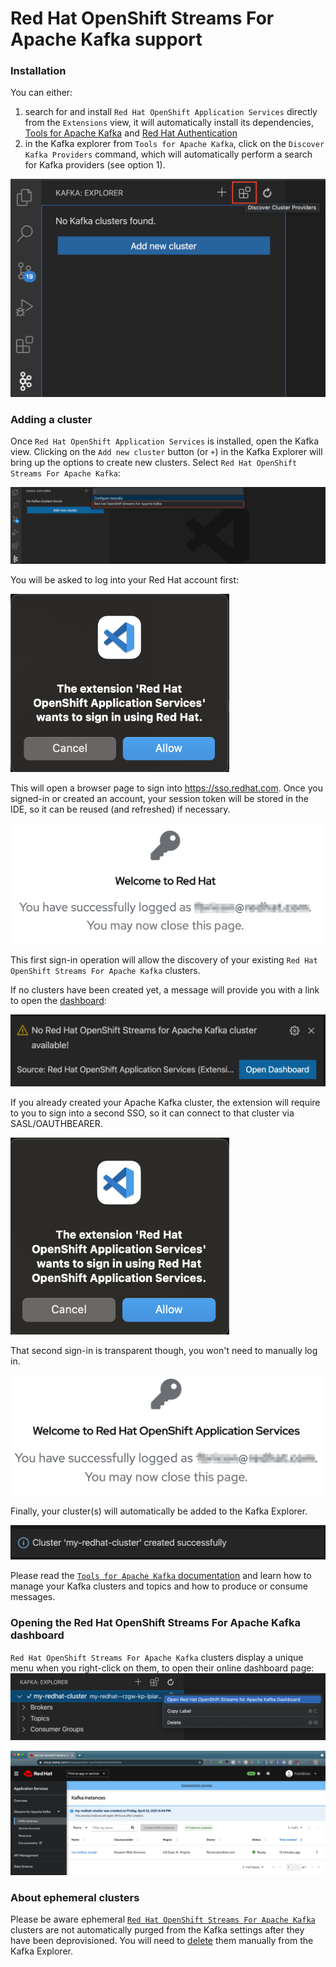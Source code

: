 # Red Hat OpenShift Streams For Apache Kafka support

### Installation

You can either:
1. search for and install `Red Hat OpenShift Application Services` directly from the `Extensions` view, it will automatically install its dependencies, [Tools for Apache Kafka](https://github.com/jlandersen/vscode-kafka) and [Red Hat Authentication](https://github.com/redhat-developer/vscode-redhat-account)
2. in the Kafka explorer from `Tools for Apache Kafka`, click on the `Discover Kafka Providers` command, which will automatically perform a search for Kafka providers (see option 1).

<img title="Discover Kafka Providers" src="images/discover-cluster-providers.png" width="650" />


### Adding a cluster
Once `Red Hat OpenShift Application Services` is installed, open the Kafka view. Clicking on the `Add new cluster` button (or `+`) in the Kafka Explorer will bring up the options to create new clusters. Select `Red Hat OpenShift Streams For Apache Kafka`:

![](images/new-rhosak-cluster.png)

You will be asked to log into your Red Hat account first:

<img title="Sign into Red Hat" src="images/signin1.png" width="350"  />

This will open a browser page to sign into https://sso.redhat.com. Once you signed-in or created an account, your session token will be stored in the IDE, so it can be reused (and refreshed) if necessary.

![Signed into Red Hat](images/signedin1.png)

This first sign-in operation will allow the discovery of your existing `Red Hat OpenShift Streams For Apache Kafka` clusters.

If no clusters have been created yet, a message will provide you with a link to open the [dashboard](https://cloud.redhat.com/beta/application-services/streams/kafkas):

![](images/no-cluster.png)

If you already created your Apache Kafka cluster, the extension will require to you to sign into a second SSO, so it can connect to that cluster via SASL/OAUTHBEARER.

<img title="Sign into Red Hat OpenShift Application Services" src="images/signin2.png" width="350"  />

That second sign-in is transparent though, you won't need to manually log in.


![Signed into Red Hat](images/signedin2.png)

Finally, your cluster(s) will automatically be added to the Kafka Explorer.

![](images/cluster-added.png)

Please read the [`Tools for Apache Kafka` documentation](https://github.com/jlandersen/vscode-kafka/blob/master/docs/README.md) and learn how to manage your Kafka clusters and topics and how to produce or consume messages.

### Opening the Red Hat OpenShift Streams For Apache Kafka dashboard

`Red Hat OpenShift Streams For Apache Kafka` clusters display a unique menu when you right-click on them, to open their online dashboard page:
![](images/open-dashboard-command.png)

![](images/cluster-dashboard.png)

### About ephemeral clusters

Please be aware ephemeral [`Red Hat OpenShift Streams For Apache Kafka`](https://cloud.redhat.com/beta/application-services/streams/kafkas) clusters are not automatically purged from the Kafka settings after they have been deprovisioned. You will need to [delete](https://github.com/jlandersen/vscode-kafka/blob/master/docs/Explorer.md#delete) them manually from the Kafka Explorer.